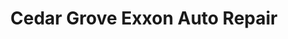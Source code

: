 ---
title: "Cedar Grove Exxon Auto Repair"
url: /cedar-grove/cedar-grove-exxon-auto-repair/
shop: Autowerkstatt
---